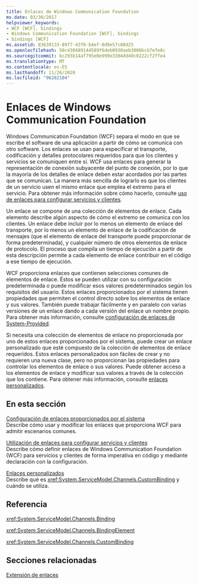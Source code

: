 ```yaml
---
title: Enlaces de Windows Communication Foundation
ms.date: 03/30/2017
helpviewer_keywords:
- WCF [WCF], bindings
- Windows Communication Foundation [WCF], bindings
- bindings [WCF]
ms.assetid: 83639133-89f7-43f0-b4ef-8d9e57c08d25
ms.openlocfilehash: 50c430489144589f6deb0930aeb3006bcb7efe8c
ms.sourcegitcommit: bc293b14af795e0e999e3304dd40c0222cf2ffe4
ms.translationtype: MT
ms.contentlocale: es-ES
ms.lasthandoff: 11/26/2020
ms.locfileid: "96262104"
---
```

# <a name="windows-communication-foundation-bindings"></a>Enlaces de Windows Communication Foundation

Windows Communication Foundation (WCF) separa el modo en que se escribe el software de una aplicación a partir de cómo se comunica con otro software. Los enlaces se usan para especificar el transporte, codificación y detalles protocolares requeridos para que los clientes y servicios se comuniquen entre sí. WCF usa enlaces para generar la representación de conexión subyacente del punto de conexión, por lo que la mayoría de los detalles de enlace deben estar acordados por las partes que se comunican. La manera más sencilla de lograrlo es que los clientes de un servicio usen el mismo enlace que emplea el extremo para el servicio. Para obtener más información sobre cómo hacerlo, consulte [uso de enlaces para configurar servicios y clientes](../using-bindings-to-configure-services-and-clients.md).  
  
 Un enlace se compone de una colección de elementos de enlace. Cada elemento describe algún aspecto de cómo el extremo se comunica con los clientes. Un enlace debe incluir por lo menos un elemento de enlace del transporte, por lo menos un elemento de enlace de la codificación de mensajes (que el elemento de enlace del transporte puede proporcionar de forma predeterminada), y cualquier número de otros elementos de enlace de protocolo. El proceso que compila un tiempo de ejecución a partir de esta descripción permite a cada elemento de enlace contribuir en el código a ese tiempo de ejecución.  
  
 WCF proporciona enlaces que contienen selecciones comunes de elementos de enlace. Éstos se pueden utilizar con su configuración predeterminada o puede modificar esos valores predeterminados según los requisitos del usuario. Estos enlaces proporcionados por el sistema tienen propiedades que permiten el control directo sobre los elementos de enlace y sus valores. También puede trabajar fácilmente y en paralelo con varias versiones de un enlace dando a cada versión del enlace un nombre propio. Para obtener más información, consulte [configuración de enlaces de System-Provided](configuring-system-provided-bindings.md).  
  
 Si necesita una colección de elementos de enlace no proporcionada por uno de estos enlaces proporcionados por el sistema, puede crear un enlace personalizado que esté compuesto de la colección de elementos de enlace requeridos. Estos enlaces personalizados son fáciles de crear y no requieren una nueva clase, pero no proporcionan las propiedades para controlar los elementos de enlace o sus valores. Puede obtener acceso a los elementos de enlace y modificar sus valores a través de la colección que los contiene. Para obtener más información, consulte [enlaces personalizados](../extending/custom-bindings.md).  
  
## <a name="in-this-section"></a>En esta sección  

 [Configuración de enlaces proporcionados por el sistema](configuring-system-provided-bindings.md)  
 Describe cómo usar y modificar los enlaces que proporciona WCF para admitir escenarios comunes.  
  
 [Utilización de enlaces para configurar servicios y clientes](../using-bindings-to-configure-services-and-clients.md)  
 Describe cómo definir enlaces de Windows Communication Foundation (WCF) para servicios y clientes de forma imperativa en código y mediante declaración con la configuración.  
  
 [Enlaces personalizados](../extending/custom-bindings.md)  
 Describe qué es <xref:System.ServiceModel.Channels.CustomBinding> y cuándo se utiliza.  
  
## <a name="reference"></a>Referencia  

 <xref:System.ServiceModel.Channels.Binding>  
  
 <xref:System.ServiceModel.Channels.BindingElement>  
  
 <xref:System.ServiceModel.Channels.CustomBinding>  
  
## <a name="related-sections"></a>Secciones relacionadas  

 [Extensión de enlaces](../extending/extending-bindings.md)
